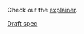Check out the [explainer](https://github.com/a11y-api/a11y-api/blob/master/explainer.md).

[Draft spec](https://wicg.github.io/aom/spec/)
